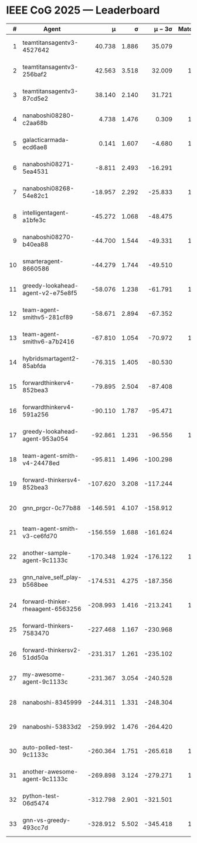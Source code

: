 # IEEE CoG 2025 — Leaderboard

| # | Agent | μ | σ | μ − 3σ | Matches | Updated |
|---:|---|---:|---:|---:|---:|---|
| 1 | teamtitansagentv3-4527642 | 40.738 | 1.886 | 35.079 | 860 | 2025-09-01 03:51 |
| 2 | teamtitansagentv3-256baf2 | 42.563 | 3.518 | 32.009 | 1080 | 2025-09-01 03:51 |
| 3 | teamtitansagentv3-87cd5e2 | 38.140 | 2.140 | 31.721 | 980 | 2025-09-01 03:51 |
| 4 | nanaboshi08280-c2aa68b | 4.738 | 1.476 | 0.309 | 1020 | 2025-09-01 03:51 |
| 5 | galacticarmada-ecd6ae8 | 0.141 | 1.607 | -4.680 | 1060 | 2025-09-01 03:51 |
| 6 | nanaboshi08271-5ea4531 | -8.811 | 2.493 | -16.291 | 960 | 2025-09-01 03:51 |
| 7 | nanaboshi08268-54e82c1 | -18.957 | 2.292 | -25.833 | 1100 | 2025-09-01 03:51 |
| 8 | intelligentagent-a1bfe3c | -45.272 | 1.068 | -48.475 | 831 | 2025-09-01 03:51 |
| 9 | nanaboshi08270-b40ea88 | -44.700 | 1.544 | -49.331 | 1060 | 2025-09-01 03:51 |
| 10 | smarteragent-8660586 | -44.279 | 1.744 | -49.510 | 751 | 2025-09-01 03:51 |
| 11 | greedy-lookahead-agent-v2-e75e8f5 | -58.076 | 1.238 | -61.791 | 1242 | 2025-09-01 03:51 |
| 12 | team-agent-smithv5-281cf89 | -58.671 | 2.894 | -67.352 | 940 | 2025-09-01 03:51 |
| 13 | team-agent-smithv6-a7b2416 | -67.810 | 1.054 | -70.972 | 1160 | 2025-09-01 03:51 |
| 14 | hybridsmartagent2-85abfda | -76.315 | 1.405 | -80.530 | 924 | 2025-09-01 03:51 |
| 15 | forwardthinkerv4-852bea3 | -79.895 | 2.504 | -87.408 | 891 | 2025-09-01 03:51 |
| 16 | forwardthinkerv4-591a256 | -90.110 | 1.787 | -95.471 | 786 | 2025-09-01 03:51 |
| 17 | greedy-lookahead-agent-953a054 | -92.861 | 1.231 | -96.556 | 1022 | 2025-09-01 03:51 |
| 18 | team-agent-smith-v4-24478ed | -95.811 | 1.496 | -100.298 | 900 | 2025-09-01 03:51 |
| 19 | forward-thinkersv4-852bea3 | -107.620 | 3.208 | -117.244 | 677 | 2025-09-01 03:51 |
| 20 | gnn_prgcr-0c77b88 | -146.591 | 4.107 | -158.912 | 960 | 2025-09-01 03:51 |
| 21 | team-agent-smith-v3-ce6fd70 | -156.559 | 1.688 | -161.624 | 880 | 2025-09-01 03:51 |
| 22 | another-sample-agent-9c1133c | -170.348 | 1.924 | -176.122 | 1160 | 2025-09-01 03:51 |
| 23 | gnn_naive_self_play-b568bee | -174.531 | 4.275 | -187.356 | 400 | 2025-09-01 03:51 |
| 24 | forward-thinker-rheaagent-6563256 | -208.993 | 1.416 | -213.241 | 1100 | 2025-09-01 03:51 |
| 25 | forward-thinkers-7583470 | -227.468 | 1.167 | -230.968 | 960 | 2025-09-01 03:51 |
| 26 | forward-thinkersv2-51dd50a | -231.317 | 1.261 | -235.102 | 760 | 2025-09-01 03:51 |
| 27 | my-awesome-agent-9c1133c | -231.367 | 3.054 | -240.528 | 980 | 2025-09-01 03:51 |
| 28 | nanaboshi-8345999 | -244.311 | 1.331 | -248.304 | 860 | 2025-09-01 03:51 |
| 29 | nanaboshi-53833d2 | -259.992 | 1.476 | -264.420 | 940 | 2025-09-01 03:51 |
| 30 | auto-polled-test-9c1133c | -260.364 | 1.751 | -265.618 | 1240 | 2025-09-01 03:51 |
| 31 | another-awesome-agent-9c1133c | -269.898 | 3.124 | -279.271 | 1260 | 2025-09-01 03:51 |
| 32 | python-test-06d5474 | -312.798 | 2.901 | -321.501 | 900 | 2025-09-01 03:51 |
| 33 | gnn-vs-greedy-493cc7d | -328.912 | 5.502 | -345.418 | 1000 | 2025-09-01 03:51 |
